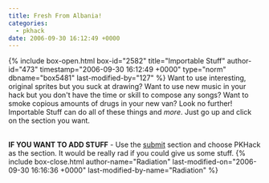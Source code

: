 ```yaml
---
title: Fresh From Albania!
categories:
  - pkhack
date: 2006-09-30 16:12:49 +0000
---
```

{% include box-open.html box-id="2582" title="Importable Stuff" author-id="473" timestamp="2006-09-30 16:12:49 +0000" type="norm" dbname="box5481" last-modified-by="127" %}
Want to use interesting, original sprites but you suck at drawing? Want to use new music in your hack but you don't have the time or skill to compose any songs? Want to smoke copious amounts of drugs in your new van? Look no further! Importable Stuff can do all of these things and <i>more</i>. Just go up and click on the section you want. <br /><br />

<b>IF YOU WANT TO ADD STUFF</b> - Use the <a href="http://starmen.net/submit">submit</a> section and choose PKHack as the section. It would be really rad if you could give us some stuff.
{% include box-close.html author-name="Radiation" last-modified-on="2006-09-30 16:16:36 +0000" last-modified-by-name="Radiation" %}
